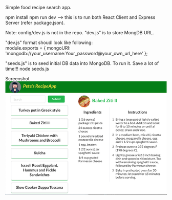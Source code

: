 Simple food recipe search app.

npm install
npm run dev --> this is to run both React Client and Express Server (refer package.json).

Note:
config/dev.js is not in the repo. "dev.js" is to store MongDB URL.

"dev.js" format shoudl look like following:  
module.exports = {
mongoURI: 'mongodb://your_username:Your_password@your_own_url_here'
};

"seeds.js" is to seed initial DB data into MongoDB. To run it. Save a lot of time!!!
node seeds.js

Screenshot
![alt text](misc/screenshot.png 'screenshot')
